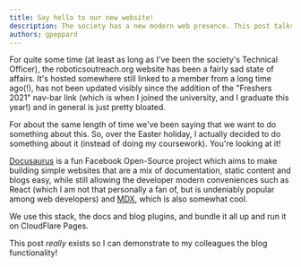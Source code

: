 ```yaml
---
title: Say hello to our new website!
description: The society has a new modern web presence. This post talks about what it runs on and how we built it.
authors: gpeppard
---
```


For quite some time (at least as long as I've been the society's Technical Officer), the roboticsoutreach.org website has been a fairly sad state of affairs. It's hosted somewhere still linked to a member from a long time ago(!), has not been updated visibly since the addition of the "Freshers 2021" nav-bar link (which is when I joined the university, and I graduate this year!) and in general is just pretty bloated.

For about the same length of time we've been saying that we want to do something about this. So, over the Easter holiday, I actually decided to do something about it (instead of doing my coursework). You're looking at it!

<!-- truncate -->

[Docusaurus](https://docusaurus.io) is a fun Facebook Open-Source project which aims to make building simple websites that are a mix of documentation, static content and blogs easy, while still allowing the developer modern conveniences such as React (which I am not that personally a fan of, but is undeniably popular among web developers) and [MDX](https://mdxjs.com), which is also somewhat cool.

We use this stack, the docs and blog plugins, and bundle it all up and run it on CloudFlare Pages.

This post *really* exists so I can demonstrate to my colleagues the blog functionality!
